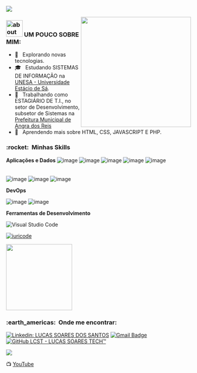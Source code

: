 
![](https://komarev.com/ghpvc/?username=lucassoarestech&color=006bed)

<img align="right" width="300" src="https://mir-s3-cdn-cf.behance.net/project_modules/max_1200/3c00f6105775659.5f84899401909.gif" />
<h3>  <img width="45" alt="about" src="https://giffiles.alphacoders.com/156/15675.gif"> UM POUCO SOBRE MIM: </h3>

- 🤔 &nbsp; Explorando novas tecnologias.
- 🎓 &nbsp; Estudando SISTEMAS DE INFORMAÇÃO na <a href="https://estacio.br/cursos/graduacao/sistemas-de-informacao" target="_blank">UNESA - Universidade Estácio de Sá</a>.
- 💼 &nbsp; Trabalhando como ESTAGIÁRIO DE T.I., no setor de Desenvolvimento, subsetor de Sistemas na <a href="https://www.angra.rj.gov.br/" target="_blank">Prefeitura Municipal de Angra dos Reis</a>
- 🌱 &nbsp; Aprendendo mais sobre HTML, CSS, JAVASCRIPT E PHP.

<h3> :rocket: &nbsp;Minhas Skills </h3>

**Aplicações e Dados**
![image](https://img.shields.io/badge/HTML5-E34F26?style=for-the-badge&logo=html5&logoColor=white)
![image](https://img.shields.io/badge/CSS3-1572B6?style=for-the-badge&logo=css3&logoColor=white)
![image](https://img.shields.io/badge/JavaScript-323330?style=for-the-badge&logo=javascript&logoColor=F7DF1E)
![image](https://img.shields.io/badge/MySQL-00000F?style=for-the-badge&logo=mysql&logoColor=white)
![image](https://img.shields.io/badge/Bootstrap-563D7C?style=for-the-badge&logo=bootstrap&logoColor=white)
<br/>
<br/>
<br/>
![image](https://img.shields.io/badge/Microsoft_Office-D83B01?style=for-the-badge&logo=microsoft-office&logoColor=white)
![image](https://img.shields.io/badge/Windows-017AD7?style=for-the-badge&logo=windows&logoColor=white)
![image](https://img.shields.io/badge/Linux-E34F26?style=for-the-badge&logo=linux&logoColor=black)


**DevOps**

  ![image](https://img.shields.io/badge/Git-E34F26?style=for-the-badge&logo=git&logoColor=white)
  ![image](https://img.shields.io/badge/GitHub-100000?style=for-the-badge&logo=github&logoColor=white)


**Ferramentas de Desenvolvimento**

  ![Visual Studio Code](https://img.shields.io/badge/-Visual%20Studio%20Code-333333?style=flat&logo=visual-studio-code&logoColor=007ACC)
<!--  ![Eclipse](https://img.shields.io/badge/-Eclipse-333333?style=flat&logo=eclipse-ide&logoColor=2C2255)
  ![Trello](https://img.shields.io/badge/-Trello-333333?style=flat&logo=trello&logoColor=007ACC)
  ![Figma](https://img.shields.io/badge/-Figma-333333?style=flat&logo=figma&logoColor=007ACC)
  ![Adobe XD](https://img.shields.io/badge/-Adobe%20XD-333333?style=flat&logo=adobe-xd&logoColor=007ACC)
-->
  [![iuricode](https://github-readme-stats.vercel.app/api/top-langs/?username=lucassoarestech&hide=html&layout=compact=true&theme=dark)](https://github.com/iuricode/)
<br/>


<a href="https://github.com/lucassoarestech">
  <img height="180em" src="https://github-readme-stats.vercel.app/api?username=lucassoarestech&theme=dark&show_icons=true" />
</a>

<br/>

<h3> :earth_americas: &nbsp;Onde me encontrar: </h3> 

[![Linkedin: LUCAS SOARES DOS SANTOS](https://img.shields.io/badge/-lucassoaresdossantos-blue?style=flat-square&logo=Linkedin&logoColor=white&link=https://www.linkedin.com/in/lucas-soares-dos-santos-42925919b/)](https://www.linkedin.com/in/lucas-soares-dos-santos-42925919b/)
[![Gmail Badge](https://img.shields.io/badge/-lucassoarestech@gmail.com-006bed?style=flat-square&logo=Gmail&logoColor=white&link=mailto:lucassoarestech@gmail.com)](mailto:lucassoarestech@gmail.com)
[![GitHub LCST - LUCAS SOARES TECH™]( https://img.shields.io/github/followers/VanessaSwerts?label=follow&style=social)](https://github.com/lucassoarestech)

  <a href="#" alt="Instagram">
  <img src="https://img.shields.io/badge/-Instagram-DF0174?style=flat-square&labelColor=DF0174&logo=instagram&logoColor=white&link=https://www.instagram.com/lucassoarestech/"/></a>
  
[YouTube]: https://www.youtube.com/channel/UCBS-LTJaK8lptbQJmvi1lvg/
📺 [YouTube][YouTube]

 

